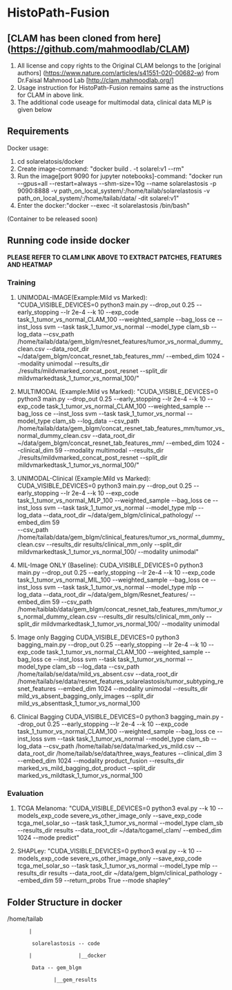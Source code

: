 # HistoPath-Fusion

## [CLAM has been cloned from here] (https://github.com/mahmoodlab/CLAM)
1. All license and copy rights to the Original CLAM belongs to the [original authors] (https://www.nature.com/articles/s41551-020-00682-w) from Dr.Faisal Mahmood Lab [http://clam.mahmoodlab.org/]
2. Usage instruction for HistoPath-Fusion remains same as the instructions for CLAM in above link.
3. The additional code useage for multimodal data, clinical data MLP is given below

## Requirements
Docker usage:
1. cd solarelatosis/docker
2. Create image-command: "docker build . -t solarel:v1 --rm"
3. Run the image[port 9090 for jupyter notebooks]-command: "docker run --gpus=all --restart=always --shm-size=10g --name solarelastosis -p 9090:8888 -v path_on_local_system/:/home/tailab/solarelastosis -v path_on_local_system/:/home/tailab/data/  -dit solarel:v1"
4. Enter the docker:"docker --exec -it solarelastosis /bin/bash"

(Container to be released  soon)
## Running code inside docker
**PLEASE REFER TO CLAM LINK ABOVE TO EXTRACT PATCHES, FEATURES AND HEATMAP**
### Training
1. UNIMODAL-IMAGE(Example:Mild vs Marked):
"CUDA_VISIBLE_DEVICES=0 python3 main.py --drop_out 0.25 --early_stopping --lr 2e-4 --k 10 --exp_code task_1_tumor_vs_normal_CLAM_100 --weighted_sample --bag_loss ce --inst_loss svm 
--task task_1_tumor_vs_normal --model_type clam_sb --log_data --csv_path /home/tailab/data/gem_blgm/resnet_features/tumor_vs_normal_dummy_clean.csv
--data_root_dir ~/data/gem_blgm/concat_resnet_tab_features_mm/ --embed_dim 1024  --modality unimodal 
--results_dir ./results/mildvmarked_concat_post_resnet --split_dir mildvmarkedtask_1_tumor_vs_normal_100/"

2. MULTIMODAL (Example:Mild vs Marked):
"CUDA_VISIBLE_DEVICES=0 python3 main.py --drop_out 0.25 --early_stopping --lr 2e-4 --k 10 --exp_code task_1_tumor_vs_normal_CLAM_100 --weighted_sample --bag_loss ce --inst_loss svm 
--task task_1_tumor_vs_normal --model_type clam_sb --log_data --csv_path /home/tailab/data/gem_blgm/concat_resnet_tab_features_mm/tumor_vs_normal_dummy_clean.csv
--data_root_dir ~/data/gem_blgm/concat_resnet_tab_features_mm/ --embed_dim 1024 --clinical_dim 59 --modality multimodal 
--results_dir ./results/mildvmarked_concat_post_resnet --split_dir mildvmarkedtask_1_tumor_vs_normal_100/"

3. UNIMODAL-Clinical (Example:Mild vs Marked):
CUDA_VISIBLE_DEVICES=0 python3 main.py --drop_out 0.25 --early_stopping --lr 2e-4 --k 10 --exp_code task_1_tumor_vs_normal_MLP_100 --weighted_sample --bag_loss ce --inst_loss svm 
--task task_1_tumor_vs_normal --model_type mlp --log_data --data_root_dir ~/data/gem_blgm/clinical_pathology/ --embed_dim 59  
--csv_path /home/tailab/data/gem_blgm/clinical_features/tumor_vs_normal_dummy_clean.csv --results_dir results/clinical_mm_only 
--split_dir mildvmarkedtask_1_tumor_vs_normal_100/ --modality unimodal"

4. MIL-Image ONLY (Baseline):
CUDA_VISIBLE_DEVICES=0 python3 main.py --drop_out 0.25 --early_stopping --lr 2e-4 --k 10 --exp_code task_1_tumor_vs_normal_MIL_100 --weighted_sample --bag_loss ce --inst_loss svm --task task_1_tumor_vs_normal --model_type mlp --log_data --data_root_dir ~/data/gem_blgm/Resnet_features/ --embed_dim 59  --csv_path /home/taiblab/data/gem_blgm/concat_resnet_tab_features_mm/tumor_vs_normal_dummy_clean.csv --results_dir results/clinical_mm_only --split_dir mildvmarkedtask_1_tumor_vs_normal_100/ --modality unimodal

5. Image only Bagging
CUDA_VISIBLE_DEVICES=0 python3 bagging_main.py --drop_out 0.25 --early_stopping --lr 2e-4 --k 10 --exp_code task_1_tumor_vs_normal_CLAM_100 --weighted_sample --bag_loss ce --inst_loss svm --task task_1_tumor_vs_normal --model_type clam_sb --log_data --csv_path /home/tailab/se/data/mild_vs_absent.csv --data_root_dir /home/tailab/se/data/resnet_features_solarelastosis/tumor_subtyping_resnet_features  --embed_dim 1024  --modality unimodal --results_dir mild_vs_absent_bagging_only_images --split_dir mild_vs_absenttask_1_tumor_vs_normal_100

6. Clinical Bagging
CUDA_VISIBLE_DEVICES=0 python3 bagging_main.py --drop_out 0.25 --early_stopping --lr 2e-4 --k 10 --exp_code task_1_tumor_vs_normal_CLAM_100 --weighted_sample --bag_loss ce --inst_loss svm --task task_1_tumor_vs_normal --model_type clam_sb --log_data --csv_path /home/tailab/se/data/marked_vs_mild.csv --data_root_dir /home/tailab/se/data/three_ways_features --clinical_dim 3  --embed_dim 1024  --modality product_fusion --results_dir marked_vs_mild_bagging_dot_product --split_dir marked_vs_mildtask_1_tumor_vs_normal_100

### Evaluation

1. TCGA Melanoma:
"CUDA_VISIBLE_DEVICES=0 python3 eval.py --k 10 --models_exp_code severe_vs_other_image_only  --save_exp_code tcga_mel_solar_so --task task_1_tumor_vs_normal --model_type clam_sb --results_dir results --data_root_dir ~/data/tcgamel_clam/ --embed_dim 1024 --mode predict"

2. SHAPLey:
"CUDA_VISIBLE_DEVICES=0 python3 eval.py --k 10 --models_exp_code severe_vs_other_image_only  --save_exp_code tcga_mel_solar_so --task task_1_tumor_vs_normal --model_type mlp --results_dir results --data_root_dir ~/data/gem_blgm/clinical_pathology --embed_dim 59 
--return_probs True --mode shapley"


## Folder Structure in docker
/home/tailab

           |

            solarelastosis -- code

           |               |__docker
            
            Data -- gem_blgm
                   
                   |__gem_results      
